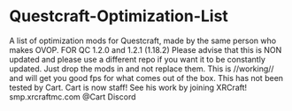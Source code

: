 # Questcraft-Optimization-List
A list of optimization mods for Questcraft, made by the same person who makes OVOP.
FOR QC 1.2.0 and 1.2.1 (1.18.2)
Please advise that this is NON updated and please use a different repo if you want it to be constantly updated.
Just drop the mods in and not replace them. This is //working// and will get you good fps for what comes out of the box.
This has not been tested by Cart. Cart is now staff! See his work by joining XRCraft! smp.xrcraftmc.com
@Cart Discord
